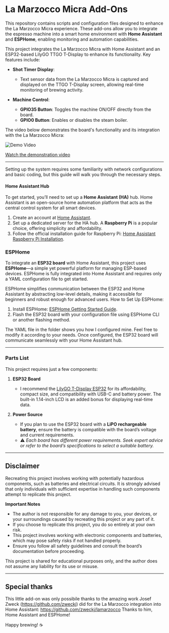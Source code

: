 # **La Marzocco Micra Add-Ons**

This repository contains scripts and configuration files designed to enhance the La Marzocco Micra experience. These add-ons allow you to integrate the espresso machine into a smart home environment with **Home Assistant** and **ESPHome**, enabling monitoring and automation capabilities.

This project integrates the La Marzocco Micra with Home Assistant and an ESP32-based LilyGO TTGO T-Display to enhance its functionality. Key features include:

- **Shot Timer Display**: 
  - Text sensor data from the La Marzocco Micra is captured and displayed on the TTGO T-Display screen, allowing real-time monitoring of brewing activity.
  
- **Machine Control**:
  - **GPIO35 Button**: Toggles the machine ON/OFF directly from the board.
  - **GPIO0 Button**: Enables or disables the steam boiler.

The video below demonstrates the board's functionality and its integration with the La Marzocco Micra:

![Demo Video](demo.gif)

[Watch the demonstration video](https://raw.githubusercontent.com/TiStef/La-Marzocco-Micra-Mods/main/micra_ESP32.mp4)


---

Setting up the system requires some familiarity with network configurations and basic coding, but this guide will walk you through the necessary steps.

#### **Home Assistant Hub**

To get started, you’ll need to set up a **Home Assistant (HA)** hub. Home Assistant is an open-source home automation platform that acts as the central control system for all smart devices.

1. Create an account at [Home Assistant](https://www.home-assistant.io).
2. Set up a dedicated server for the HA hub. A **Raspberry Pi** is a popular choice, offering simplicity and affordability.
3. Follow the official installation guide for Raspberry Pi: [Home Assistant Raspberry Pi Installation](https://www.home-assistant.io/installation/raspberrypi).

### **ESPHome**

To integrate an **ESP32 board** with Home Assistant, this project uses **ESPHome**—a simple yet powerful platform for managing ESP-based devices. ESPHome is fully integrated into Home Assistant and requires only a YAML configuration file to get started.

ESPHome simplifies communication between the ESP32 and Home Assistant by abstracting low-level details, making it accessible for beginners and robust enough for advanced users.
How to Set Up ESPHome:
1. Install ESPHome: [ESPHome Getting Started Guide](https://esphome.io/guides/getting_started_command_line).
2. Flash the ESP32 board with your configuration file using ESPHome CLI or another flashing method.

The YAML file in the folder shows you how I configured mine. Feel free to modify it according to your needs.
Once configured, the ESP32 board will communicate seamlessly with your Home Assistant hub.

---

### **Parts List**

This project requires just a few components:
1. **ESP32 Board**  
   - I recommend the [LilyGO T-Display ESP32](https://lilygo.cc/products/lilygo®-ttgo-t-display-1-14-inch-lcd-esp32-control-board) for its affordability, compact size, and compatibility with USB-C and battery power. The built-in 1.14-inch LCD is an added bonus for displaying real-time data.
   
2. **Power Source**  
   - If you plan to use the ESP32 board with a **LiPO rechargeable battery**, ensure the battery is compatible with the board’s voltage and current requirements.
   - ⚠️ *Each board has different power requirements. Seek expert advice or refer to the board’s specifications to select a suitable battery.*

---

## **Disclaimer**
Recreating this project involves working with potentially hazardous components, such as batteries and electrical circuits. It is strongly advised that only individuals with sufficient expertise in handling such components attempt to replicate this project.

**Important Notes**
- The author is not responsible for any damage to you, your devices, or your surroundings caused by recreating this project or any part of it.
- If you choose to replicate this project, you do so entirely at your own risk.
- This project involves working with electronic components and batteries, which may pose safety risks if not handled properly.
- Ensure you follow all safety guidelines and consult the board’s documentation before proceeding.

This project is shared for educational purposes only, and the author does not assume any liability for its use or misuse.

---

## Special thanks
This little add-on was only possibile thanks to the amazing work Josef Zweck (https://github.com/zweckj) did for the La Marzocco integration into Home Assistant: https://github.com/zweckj/lamarzocco
Thanks to him, Home Assistant and ESPHome!

Happy brewing! ☕
